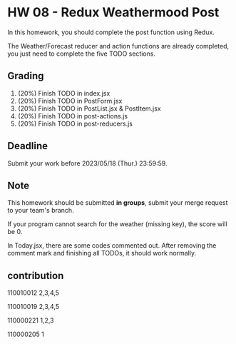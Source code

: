 # HW 08 - Redux Weathermood Post

In this homework, you should complete the post function using Redux.

The Weather/Forecast reducer and action functions are already completed, you just need to complete the five TODO sections.
 
## Grading
1. (20%) Finish TODO in index.jsx
2. (20%) Finish TODO in PostForm.jsx
3. (20%) Finish TODO in PostList.jsx & PostItem.jsx
4. (20%) Finish TODO in post-actions.js
5. (20%) Finish TODO in post-reducers.js

## Deadline

Submit your work before 2023/05/18 (Thur.) 23:59:59.

## Note
This homework should be submitted **in groups**, submit your merge request to your team's branch.

If your program cannot search for the weather (missing key), the score will be 0.

In Today.jsx, there are some codes commented out. After removing the comment mark and finishing all TODOs, it should work normally.

## contribution
110010012  2,3,4,5

110010019  2,3,4,5

110000221  1,2,3

110000205  1
